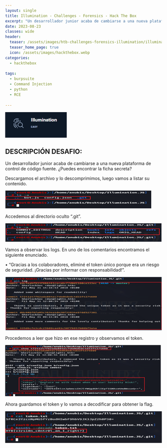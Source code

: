 ```yaml
---
layout: single
title: Illumination - Challenges - Forensics - Hack The Box
excerpt: "Un desarrollador junior acaba de cambiarse a una nueva plataforma de control de código fuente. ¿Puedes encontrar la ficha secreta?"
date: 2023-08-23
classes: wide
header:
  teaser: /assets/images/htb-challenges-forensics-illumination/illumination.png
  teaser_home_page: true
  icon: /assets/images/hackthebox.webp
categories:
  - hackthebox
 
tags:  
  - burpsuite
  - Command Injection
  - python
  - RCE
  
---
```


![](/assets/images/htb-challenges-forensics-illumination/illumination.png)

## DESCRIPCIÓN DESAFIO:

Un desarrollador junior acaba de cambiarse a una nueva plataforma de control de código fuente. ¿Puedes encontrar la ficha secreta?

Descargamos el archivo y lo descomprimimos, luego vamos a listar su contenido.

![](/assets/images/htb-challenges-forensics-illumination/illumination2.png)

Accedemos al directorio oculto “.git”. 

![](/assets/images/htb-challenges-forensics-illumination/illumination3.png)

Vamos a observar los logs. En uno de los comentarios encontramos el siguiente enunciado.

•	“Gracias a los colaboradores, eliminé el token único porque era un riesgo de seguridad. ¡Gracias por informar con responsabilidad!”.

![](/assets/images/htb-challenges-forensics-illumination/illumination4.png)

Procedemos a leer que hizo en ese registro y observamos el token.

![](/assets/images/htb-challenges-forensics-illumination/illumination5.png)

Ahora guardamos el token y lo vamos a decodificar para obtener la flag.

![](/assets/images/htb-challenges-forensics-illumination/illumination6.png)





